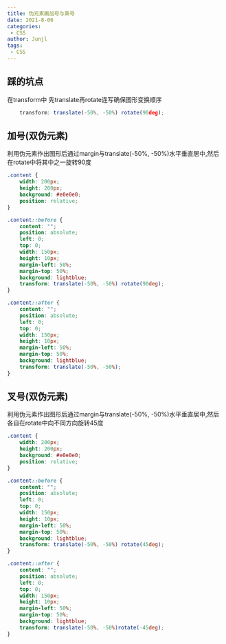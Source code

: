 ```yaml
---
title: 伪元素画加号与乘号
date: 2021-8-06
categories:
 - CSS
author: Junjl
tags:
 - CSS
---
```


## 踩的坑点
在transform中 先translate再rotate连写确保图形变换顺序
```js
    transform: translate(-50%, -50%) rotate(90deg);
```

## 加号(双伪元素)
利用伪元素作出图形后通过margin与translate(-50%, -50%)水平垂直居中,然后在rotate中将其中之一旋转90度
```css
.content {
    width: 200px;
    height: 200px;
    background: #e0e0e0;
    position: relative;
}

.content::before {
    content: "";
    position: absolute;
    left: 0;
    top: 0;
    width: 150px;
    height: 10px;
    margin-left: 50%;
    margin-top: 50%;
    background: lightblue;
    transform: translate(-50%, -50%) rotate(90deg);
}

.content::after {
    content: "";
    position: absolute;
    left: 0;
    top: 0;
    width: 150px;
    height: 10px;
    margin-left: 50%;
    margin-top: 50%;
    background: lightblue;
    transform: translate(-50%, -50%);
}
```

## 叉号(双伪元素)
利用伪元素作出图形后通过margin与translate(-50%, -50%)水平垂直居中,然后各自在rotate中向不同方向旋转45度
```css
.content {
    width: 200px;
    height: 200px;
    background: #e0e0e0;
    position: relative;
}

.content::before {
    content: "";
    position: absolute;
    left: 0;
    top: 0;
    width: 150px;
    height: 10px;
    margin-left: 50%;
    margin-top: 50%;
    background: lightblue;
    transform: translate(-50%, -50%) rotate(45deg);
}

.content::after {
    content: "";
    position: absolute;
    left: 0;
    top: 0;
    width: 150px;
    height: 10px;
    margin-left: 50%;
    margin-top: 50%;
    background: lightblue;
    transform: translate(-50%, -50%)rotate(-45deg);
}
```
